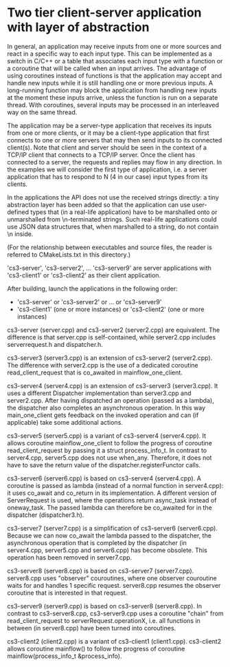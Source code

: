 # Two tier client-server application with layer of abstraction

In general, an application may receive inputs from one or more sources and react in a specific way to each input type.
This can be implemented as a switch in C/C++ or a table that associates each input type with a function or a coroutine
that will be called when an input arrives.
The advantage of using coroutines instead of functions is that the application may accept and handle new inputs
while it is still handling one or more previous inputs.
A long-running function may block the application from handling new inputs at the moment these inputs arrive,
unless the function is run on a separate thread.
With coroutines, several inputs may be processed in an interleaved way on the same thread.

The application may be a server-type application that receives its inputs from one or more clients,
or it may be a client-type application that first connects to one or more servers that may then send inputs to its connected client(s).
Note that client and server should be seen in the context of a TCP/IP client that connects to a TCP/IP server.
Once the client has connected to a server, the requests and replies may flow in any direction.
In the examples we will consider the first type of application,
i.e. a server application that has to respond to N (4 in our case) input types from its clients.

In the applications the API does not use the received strings directly: 
a tiny abstraction layer has been added so that the application can use user-defined types that 
(in a real-life application) have to be marshalled onto or unmarshalled from \n-terminated strings.
Such real-life applications could use JSON data structures that, when marshalled to a string, do not contain \n inside.

(For the relationship between executables and source files, the reader is referred to CMakeLists.txt in this directory.)

'cs3-server', 'cs3-server2', ... 'cs3-server9' are server applications with 'cs3-client1' or 'cs3-client2' as their client application.

After building, launch the applications in the following order:

* 'cs3-server' or 'cs3-server2' or ... or 'cs3-server9'
* 'cs3-client1' (one or more instances) or 'cs3-client2' (one or more instances)

cs3-server (server.cpp) and cs3-server2 (server2.cpp) are equivalent. 
The difference is that server.cpp is self-contained, while server2.cpp includes serverrequest.h and dispatcher.h.

cs3-server3 (server3.cpp) is an extension of cs3-server2 (server2.cpp).
The difference with server2.cpp is the use of a dedicated coroutine read_client_request that is co_awaited in mainflow_one_client.

cs3-server4 (server4.cpp) is an extension of cs3-server3 (server3.cpp).
It uses a different Dispatcher implementation than server3.cpp and server2.cpp. 
After having dispatched an operation (passed as a lambda), the dispatcher also completes an asynchronous operation. 
In this way main_one_client gets feedback on the invoked operation and can (if applicable) take some additional actions.

cs3-server5 (server5.cpp) is a variant of cs3-server4 (server4.cpp).
It allows coroutine mainflow_one_client to follow the progress of coroutine read_client_request by passing it a struct process_info_t.
In contrast to server4.cpp, server5.cpp does not use when_any.
Therefore, it does not have to save the return value of the dispatcher.registerFunctor calls.

cs3-server6 (server6.cpp) is based on cs3-server4 (server4.cpp).
A coroutine is passed as lambda (instead of a normal function in server4.cpp): it uses co_await and co_return in its implementation.
A different version of ServerRequest is used, where the operations return async_task<int> instead of oneway_task.
The passed lambda can therefore be co_awaited for in the dispatcher (dispatcher3.h).

cs3-server7 (server7.cpp) is a simplification of cs3-server6 (server6.cpp).
Because we can now co_await the lambda passed to the dispatcher,
the asynchronous operation that is completed by the dispatcher (in server4.cpp, server5.cpp and server6.cpp) has become obsolete.
This operation has been removed in server7.cpp.

cs3-server8 (server8.cpp) is based on cs3-server7 (server7.cpp).
server8.cpp uses "observer" couroutines, where one observer couroutine waits for and handles 1 specific request.
server8.cpp resumes the observer coroutine that is interested in that request.

cs3-server9 (server9.cpp) is based on cs3-server8 (server8.cpp).
In contrast to cs3-server8.cpp, cs3-server9.cpp uses a coroutine "chain" from read_client_request to serverRequest.operationX,
i.e. all functions in between (in server8.cpp) have been turned into coroutines.

cs3-client2 (client2.cpp) is a variant of cs3-client1 (client1.cpp).
cs3-client2 allows coroutine mainflow() to follow the progress of coroutine mainflow(process_info_t &process_info).
